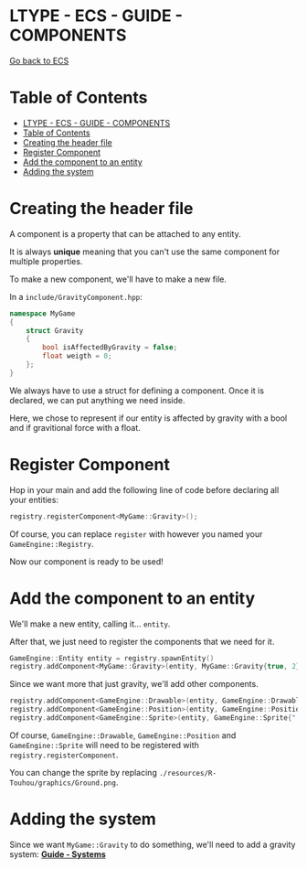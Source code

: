 # LTYPE - ECS - GUIDE - COMPONENTS

[Go back to ECS](../../ECS.md)

# Table of Contents
- [LTYPE - ECS - GUIDE - COMPONENTS](#ltype---ecs---guide---components)
- [Table of Contents](#table-of-contents)
- [Creating the header file](#creating-the-header-file)
- [Register Component](#register-component)
- [Add the component to an entity](#add-the-component-to-an-entity)
- [Adding the system](#adding-the-system)

# Creating the header file

A component is a property that can be attached to any entity.

It is always **unique** meaning that you can't use the same component for multiple properties.

To make a new component, we'll have to make a new file.

In a `include/GravityComponent.hpp`:
```hpp
namespace MyGame
{
    struct Gravity
    {
        bool isAffectedByGravity = false;
        float weigth = 0;
    };
}
```

We always have to use a struct for defining a component. Once it is declared, we can put anything we need inside.

Here, we chose to represent if our entity is affected by gravity with a bool and if gravitional force with a float.

# Register Component

Hop in your main and add the following line of code before declaring all your entities:

```cpp
registry.registerComponent<MyGame::Gravity>();
```

Of course, you can replace `register` with however you named your `GameEngine::Registry`.

Now our component is ready to be used!

# Add the component to an entity

We'll make a new entity, calling it... `entity`.

After that, we just need to register the components that we need for it.

```cpp
GameEngine::Entity entity = registry.spawnEntity()
registry.addComponent<MyGame::Gravity>(entity, MyGame::Gravity{true, 2});
```

Since we want more that just gravity, we'll add other components.

```cpp
registry.addComponent<GameEngine::Drawable>(entity, GameEngine::Drawable{true});
registry.addComponent<GameEngine::Position>(entity, GameEngine::Position{100.0f, 100.0f});
registry.addComponent<GameEngine::Sprite>(entity, GameEngine::Sprite{"./resources/R-Touhou/graphics/Ground.png", sf::Sprite(), sf::Texture()});
```

Of course, `GameEngine::Drawable`, `GameEngine::Position` and `GameEngine::Sprite` will need to be registered with `registry.registerComponent`.

You can change the sprite by replacing `./resources/R-Touhou/graphics/Ground.png`.

# Adding the system

Since we want `MyGame::Gravity` to do something, we'll need to add a gravity system: [**Guide - Systems**](SYSTEMS.md)